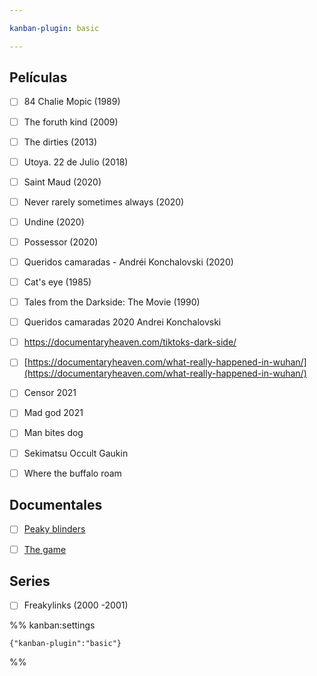 ```yaml
---

kanban-plugin: basic

---
```


## Películas

- [ ] 84 Chalie Mopic (1989)
- [ ] The foruth kind (2009)
- [ ] The dirties (2013)
- [ ] Utoya. 22 de Julio (2018)
- [ ] Saint Maud (2020)
- [ ] Never rarely sometimes always (2020)
- [ ] Undine (2020)
- [ ] Possessor (2020)
- [ ] Queridos camaradas - Andréi Konchalovski (2020)
- [ ] Cat's eye (1985)
- [ ] Tales from the Darkside: The Movie (1990)
- [ ] Queridos camaradas 2020 Andrei Konchalovski
- [ ] https://documentaryheaven.com/tiktoks-dark-side/
- [ ] [https://documentaryheaven.com/what-really-happened-in-wuhan/](https://documentaryheaven.com/what-really-happened-in-wuhan/)
- [ ] Censor 2021
- [ ] Mad god 2021
- [ ] Man bites dog
- [ ] Sekimatsu Occult Gaukin
- [ ] Where the buffalo roam


## Documentales

- [ ] [Peaky blinders](https://documentaryheaven.com/real-peaky-blinders/)
- [ ] [The game](https://ensemblefilm.ch/portfolio/the-game/)


## Series

- [ ] Freakylinks (2000 -2001)




%% kanban:settings
```
{"kanban-plugin":"basic"}
```
%%